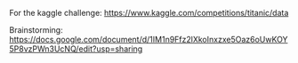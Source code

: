 For the kaggle challenge: https://www.kaggle.com/competitions/titanic/data

Brainstorming: https://docs.google.com/document/d/1IM1n9Ffz2lXkoInxzxe5Oaz6oUwKOY5P8vzPWn3UcNQ/edit?usp=sharing
